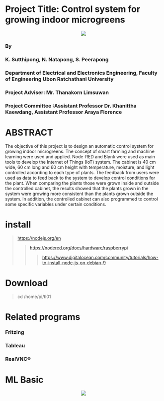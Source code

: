 # Project Title: Control system for growing indoor microgreens 
<p align="center"><img src="https://raw.githubusercontent.com/natnaov8/Control-system-for-growing-microgreens-indoor-by-Node-RED/master/Sys%20all.png"></p>

### By 
### K. Sutthipong, N. Natapong, S. Peerapong   	
### Department of Electrical and Electronics Engineering, Faculty of Engineering Ubon Ratchathani University
### Project Adviser: Mr. Thanakorn Limsuwan
### Project Committee :Assistant Professor Dr. Khanittha Kaewdang, Assistant Professor Araya Florence 
# ABSTRACT 
  The objective of this project is to design an automatic control system for growing indoor microgreens. The concept of smart farming and machine learning were used and applied. Node-RED and Blynk were used as main tools to develop the Internet of Things (IoT) system. The cabinet is 40 cm wide, 60 cm long and 60 cm height with temperature, moisture, and light controlled according to each type of plants. The feedback from users were used as data to feed back to the system to develop control conditions for the plant. When comparing the plants those were grown inside and outside the controlled cabinet, the results showed that the plants grown in the system were growing more consistent than the plants grown outside the system. In addition, the controlled cabinet can also programmed to control some specific variables under certain conditions.

# install
>https://nodejs.org/en
>>https://nodered.org/docs/hardware/raspberrypi
>>>https://www.digitalocean.com/community/tutorials/how-to-install-node-js-on-debian-9

# Download
>cd /home/pi/tl01

# Related programs
### Fritzing
### Tableau
### RealVNC®

# ML Basic
<p align="center"><img src="https://raw.githubusercontent.com/natnaov8/Control-system-for-growing-microgreens-indoor-by-Node-RED/master/ML%20basic.jpg"></p>

